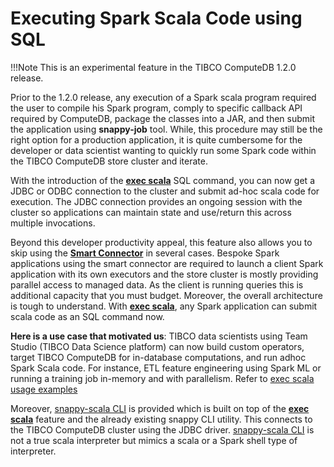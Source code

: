 # Executing Spark Scala Code using SQL  

!!!Note
	This is an experimental feature in the TIBCO ComputeDB 1.2.0 release.

Prior to the 1.2.0 release, any execution of a Spark scala program required the user to compile his Spark program, comply to specific callback API required by ComputeDB, package the classes into a JAR, and then submit the application using **snappy-job** tool. While, this procedure may still be the right option for a production application, it is quite cumbersome for the developer or data scientist wanting to quickly run some Spark code within the TIBCO ComputeDB store cluster and iterate. 

With the introduction of the [**exec scala**](/reference/sql_reference/exec-scala.md) SQL command, you can now get a JDBC or ODBC connection to the cluster and submit ad-hoc scala code for execution. The JDBC connection provides an ongoing session with the cluster so applications can maintain state and use/return this across multiple invocations.

Beyond this developer productivity appeal, this feature also allows you to skip using the [**Smart Connector**](/affinity_modes/connector_mode.md) in several cases.
Bespoke Spark applications using the smart connector are required to launch a client Spark application with its own executors and the store cluster is mostly providing parallel access to managed data. As the client is running queries this is additional capacity that you must budget. Moreover, the overall architecture is tough to understand. 
With [**exec scala**](/reference/sql_reference/exec-scala.md), any Spark application can submit scala code as an SQL command now. 

**Here is a use case that motivated us**:  TIBCO data scientists using Team Studio (TIBCO Data Science platform) can now build custom operators, target TIBCO ComputeDB for in-database computations, and run adhoc Spark Scala code. For instance, ETL feature engineering using Spark ML or running a training job in-memory and with parallelism. 
Refer to [exec scala usage examples](/reference/sql_reference/exec-scala.md#examplesofexec)

Moreover, [snappy-scala CLI](/reference/command_line_utilities/scala-cli.md) is provided which is built on top of the [**exec scala**](/reference/sql_reference/exec-scala.md) feature and the already existing snappy CLI utility. This connects to the TIBCO ComputeDB cluster using the JDBC driver. [snappy-scala CLI](/reference/command_line_utilities/scala-cli.md) is not a true scala interpreter but mimics a scala or a Spark shell type of interpreter. 